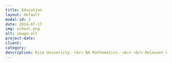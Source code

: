 ```yaml
---
title: Education
layout: default
modal-id: 2
date: 2014-07-17
img: school.png
alt: image-alt
project-date: 
client: 
category: 
description: Rice University. <br> BA Mathematics. <br> <br> Relevant Coursework : Single & Multivariate Calculus, Ordinary & Partial Differential Equations, Honors Linear Algebra, Real Analysis, Computational Complex Analysis, Abstract Algebra, Representation Theory, Mathematical Cryptography, Data Science, Advanced Sport Analytics, Advanced Baseball Analytics, Introduction to Cryptocurrency, Arabic, German, Russian, Portuguese
---
```

